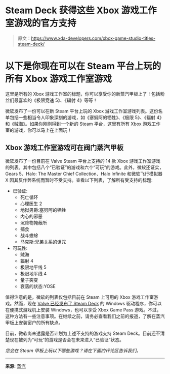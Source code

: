 # Steam Deck 获得这些 Xbox 游戏工作室游戏的官方支持

> 原文：<https://www.xda-developers.com/xbox-game-studio-titles-steam-deck/>

# 以下是你现在可以在 Steam 平台上玩的所有 Xbox 游戏工作室游戏

这里是所有的 Xbox 游戏工作室的标题，你可以享受你的新蒸汽甲板上了！包括粉丝们最喜欢的《极限竞速 5》、《辐射 4》等等！

微软发布了一份可以在新 Steam 平台上玩的 Xbox 游戏工作室游戏列表。这份名单包括一些相当令人印象深刻的游戏，如《塞努阿的牺牲》、《极限 5》、《辐射 4》和《贼海》。如果你刚刚得到一个新的 Steam 平台，这里有所有 Xbox 游戏工作室的游戏，你可以马上在上面玩！

## Xbox 游戏工作室游戏可在阀门蒸汽甲板

微软发布了一份目前在 Valve Steam 平台上支持的 14 款 Xbox 游戏工作室游戏的列表。其中包括八个“已验证”的游戏和六个“可玩”的游戏。此外，微软还证实，Gears 5、Halo: The Master Chief Collection、Halo Infinite 和微软飞行模拟器 X 因其反作弊系统而暂时不受支持。查看以下列表，了解所有受支持的标题:

*   已验证:
    *   死亡循环
    *   心理医生 2
    *   地狱男爵:塞努阿的牺牲
    *   内心的邪恶
    *   沉降物掩蔽所
    *   捕食
    *   战斗蟾蜍
    *   马克斯:兄弟关系的诅咒
*   可玩性:
    *   贼海
    *   辐射 4
    *   极限地平线 5
    *   极限地平线 4
    *   量子突变
    *   衰落的状态:YOSE

值得注意的是，微软的列表仅包括目前在 Steam 上可用的 Xbox 游戏工作室游戏。然而，现在 [Valve 已经发布了 Steam Deck](https://www.xda-developers.com/steam-deck-windows/) 的 Windows 驱动程序，你可以在便携式游戏机上安装 Windows，也可以享受 Xbox Game Pass 游戏。不过，这种方法有一些注意事项。在继续之前，请务必查看我们之前的报道，了解在蒸汽甲板上安装窗户的所有缺点。

目前，微软尚未透露是否计划为上述不支持的游戏支持 Steam Deck。目前还不清楚现在被列为“可玩”的游戏是否会在未来进入“已验证”状态。

*您会在 Steam 甲板上玩以下哪些游戏？请在下面的评论区告诉我们。*

* * *

**来源:** [蒸汽](https://store.steampowered.com/news/group/3090835/view/3112553992726030833)